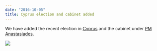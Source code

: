 ```yaml
---
date: "2016-10-05"
title: Cyprus election and cabinet added
---
```


We have added the recent election in [Cyprus](http://www.parlgov.org/explore/cyp/election/2016-05-22/) and the cabinet under [PM Anastasiades](http://www.parlgov.org/explore/cyp/cabinet/2016-05-22/).

![](/images/parliament-scotland.jpg)
